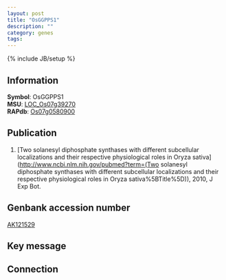 ```yaml
---
layout: post
title: "OsGGPPS1"
description: ""
category: genes
tags: 
---
```

{% include JB/setup %}

## Information
__Symbol__: OsGGPPS1  
__MSU__: [LOC_Os07g39270](http://rice.plantbiology.msu.edu/cgi-bin/ORF_infopage.cgi?orf=LOC_Os07g39270)  
__RAPdb__: [Os07g0580900](http://rapdb.dna.affrc.go.jp/viewer/gbrowse_details/irgsp1?name=Os07g0580900)  

## Publication
1. [Two solanesyl diphosphate synthases with different subcellular localizations and their respective physiological roles in Oryza sativa](http://www.ncbi.nlm.nih.gov/pubmed?term=(Two solanesyl diphosphate synthases with different subcellular localizations and their respective physiological roles in Oryza sativa%5BTitle%5D)), 2010, J Exp Bot.

## Genbank accession number
[AK121529](http://www.ncbi.nlm.nih.gov/nuccore/AK121529)

## Key message

## Connection


